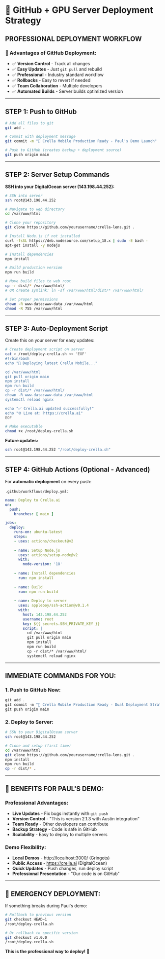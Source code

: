 # 🚀 GitHub + GPU Server Deployment Strategy

## **PROFESSIONAL DEPLOYMENT WORKFLOW**

### **🎯 Advantages of GitHub Deployment:**
- ✅ **Version Control** - Track all changes
- ✅ **Easy Updates** - Just `git pull` and rebuild
- ✅ **Professional** - Industry standard workflow  
- ✅ **Rollbacks** - Easy to revert if needed
- ✅ **Team Collaboration** - Multiple developers
- ✅ **Automated Builds** - Server builds optimized version

---

## **STEP 1: Push to GitHub**

```bash
# Add all files to git
git add .

# Commit with deployment message
git commit -m "🚀 Crella Mobile Production Ready - Paul's Demo Launch"

# Push to GitHub (creates backup + deployment source)
git push origin main
```

---

## **STEP 2: Server Setup Commands**

**SSH into your DigitalOcean server (143.198.44.252):**

```bash
# SSH into server
ssh root@143.198.44.252

# Navigate to web directory
cd /var/www/html

# Clone your repository
git clone https://github.com/yourusername/crella-lens.git .

# Install Node.js if not installed
curl -fsSL https://deb.nodesource.com/setup_18.x | sudo -E bash -
apt-get install -y nodejs

# Install dependencies
npm install

# Build production version
npm run build

# Move build files to web root
cp -r dist/* /var/www/html/
# OR create symlink: ln -sf /var/www/html/dist/* /var/www/html/

# Set proper permissions
chown -R www-data:www-data /var/www/html
chmod -R 755 /var/www/html
```

---

## **STEP 3: Auto-Deployment Script**

Create this on your server for easy updates:

```bash
# Create deployment script on server
cat > /root/deploy-crella.sh << 'EOF'
#!/bin/bash
echo "🚀 Deploying latest Crella Mobile..."

cd /var/www/html
git pull origin main
npm install
npm run build
cp -r dist/* /var/www/html/
chown -R www-data:www-data /var/www/html
systemctl reload nginx

echo "✅ Crella.ai updated successfully!"
echo "🌐 Live at: https://crella.ai"
EOF

# Make executable
chmod +x /root/deploy-crella.sh
```

**Future updates:**
```bash
ssh root@143.198.44.252 "/root/deploy-crella.sh"
```

---

## **STEP 4: GitHub Actions (Optional - Advanced)**

For **automatic deployment** on every push:

`.github/workflows/deploy.yml`:
```yaml
name: Deploy to Crella.ai
on:
  push:
    branches: [ main ]

jobs:
  deploy:
    runs-on: ubuntu-latest
    steps:
    - uses: actions/checkout@v2
    
    - name: Setup Node.js
      uses: actions/setup-node@v2
      with:
        node-version: '18'
        
    - name: Install dependencies
      run: npm install
      
    - name: Build
      run: npm run build
      
    - name: Deploy to server
      uses: appleboy/ssh-action@v0.1.4
      with:
        host: 143.198.44.252
        username: root
        key: ${{ secrets.SSH_PRIVATE_KEY }}
        script: |
          cd /var/www/html
          git pull origin main
          npm install
          npm run build
          cp -r dist/* /var/www/html/
          systemctl reload nginx
```

---

## **IMMEDIATE COMMANDS FOR YOU:**

### **1. Push to GitHub Now:**
```powershell
git add .
git commit -m "🚀 Crella Mobile Production Ready - Dual Deployment Strategy"
git push origin main
```

### **2. Deploy to Server:**
```bash
# SSH to your DigitalOcean server
ssh root@143.198.44.252

# Clone and setup (first time)
cd /var/www/html
git clone https://github.com/yourusername/crella-lens.git .
npm install
npm run build
cp -r dist/* .
```

---

## **🎯 BENEFITS FOR PAUL'S DEMO:**

### **Professional Advantages:**
- **Live Updates** - Fix bugs instantly with `git push`
- **Version Control** - "This is version 2.1.3 with Austin integration"
- **Team Ready** - Other developers can contribute
- **Backup Strategy** - Code is safe in GitHub
- **Scalability** - Easy to deploy to multiple servers

### **Demo Flexibility:**
- **Local Demos** - http://localhost:3000/ (Gringots)
- **Public Access** - https://crella.ai (DigitalOcean)
- **Quick Updates** - Push changes, run deploy script
- **Professional Presentation** - "Our code is on GitHub"

---

## **🚨 EMERGENCY DEPLOYMENT:**

If something breaks during Paul's demo:
```bash
# Rollback to previous version
git checkout HEAD~1
/root/deploy-crella.sh

# Or rollback to specific version
git checkout v1.0.0
/root/deploy-crella.sh
```

**This is the professional way to deploy!** 🌟
